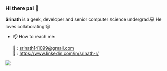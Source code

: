 ### Hi there pal 👋



**Srinath** is a geek, developer and senior computer science undergrad.:computer: He loves collaborating!:smiley:

- 📫 How to reach me:
  
  :email: : [srinath141099@gmail.com](mailto:srinath141099@gmail.com)               
  :briefcase: : https://www.linkedin.com/in/srinath-r/





![](https://komarev.com/ghpvc/?username=Srinath-R&color=brightgreen&style=flat-square)
<!--
Here are some ideas to get you started:
✨ _special_ ✨ repository because its `README.md` (this file) appears on your GitHub profile.
- 🔭 I’m currently working on ...
- 🌱 I’m currently learning ...
- 👯 I’m looking to collaborate on ...
- 🤔 I’m looking for help with ...
- 💬 Ask me about ...
- 📫 How to reach me: ...
- 😄 Pronouns: ...
- ⚡ Fun fact: ...
-->

